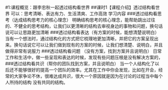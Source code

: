 #1:课程概览：跟李忠秋一起透过结构看世界
##课时1【课程介绍】透过结构看世界
可以：思考清晰、表达有力、生活清爽、工作高效
学习内容
###透过结构看思考（达成结构思考力的核心理念）
明确结构思考的核心理念，能帮助跳出过往的、不健全的思考结构，让我们以更清晰的结构去审视身边的事物和问题，换句话说可以让思路更加清晰
###透过结构看表达（有方案的时候，能想清楚说明白）
当有一个想法时，通过结构化的方式把它梳理地更加清晰，并把它的方案呈现出来。换句话说它可以让我们做到现有的方案的时候，让我们想清楚、说明白，并且做得非常有说服力
###透过结构看问题 （没有方案，找到方案并且说明白）
日常工作和生活中，做一些呈现和表达的时候，发现有些问题压根是没有解决方案的，
###透过结构看共识（帮你的团队找到方案，并且说明白）
当一个人结构化了以后还不能够很好的提高一个团队的效率。尤其在工作中你会发现，比如在开会，经常的大家争论不休，很难达成共识，很大一个原因就是因为在讨论的过程当中每个人所持的结构 没有共同的结构。

